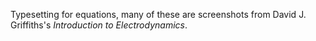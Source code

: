 Typesetting for equations, many of these are screenshots from David J. Griffiths's _Introduction to Electrodynamics_.
